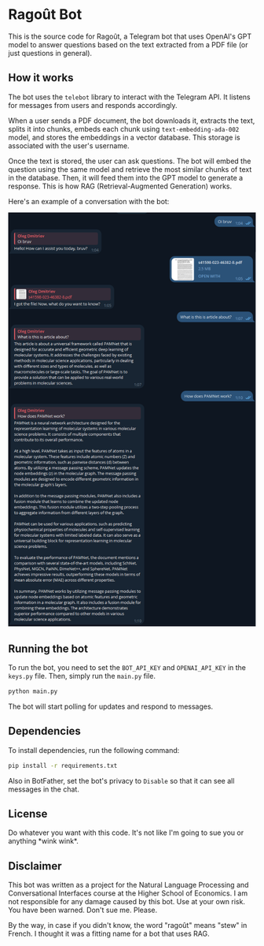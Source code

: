 # Ragoût Bot

This is the source code for Ragoût, a Telegram bot that uses OpenAI's GPT model to answer questions based on the text extracted from a PDF file (or just questions in general).

## How it works

The bot uses the `telebot` library to interact with the Telegram API. It listens for messages from users and responds accordingly.

When a user sends a PDF document, the bot downloads it, extracts the text, splits it into chunks, embeds each chunk using `text-embedding-ada-002` model, and stores the embeddings in a vector database. This storage is associated with the user's username.

Once the text is stored, the user can ask questions. The bot will embed the question using the same model and retrieve the most similar chunks of text in the database. Then, it will feed them into the GPT model to generate a response. This is how RAG (Retrieval-Augmented Generation) works. 

Here's an example of a conversation with the bot:

![alt text](example.png "Example conversation")

## Running the bot

To run the bot, you need to set the `BOT_API_KEY` and `OPENAI_API_KEY` in the `keys.py` file. Then, simply run the `main.py` file.

```bash
python main.py
```

The bot will start polling for updates and respond to messages.

## Dependencies

To install dependencies, run the following command:

```bash
pip install -r requirements.txt
```

Also in BotFather, set the bot's privacy to `Disable` so that it can see all messages in the chat.

## License

Do whatever you want with this code. It's not like I'm going to sue you or anything \*wink wink\*.

## Disclaimer

This bot was written as a project for the Natural Language Processing and Conversational Interfaces course at the Higher School of Economics. I am not responsible for any damage caused by this bot. Use at your own risk. You have been warned. Don't sue me. Please.

By the way, in case if you didn't know, the word "ragoût" means "stew" in French. I thought it was a fitting name for a bot that uses RAG.
